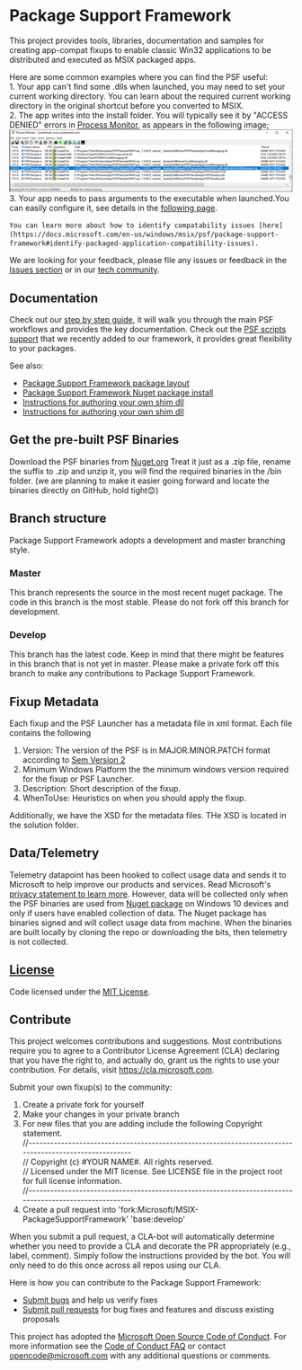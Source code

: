 # Package Support Framework
This project provides tools, libraries, documentation and samples for creating app-compat fixups to enable classic Win32 applications to be distributed and executed as MSIX packaged apps.

Here are some common examples where you can find the PSF useful:<br/>
	1. Your app can't find some .dlls when launched, you may need to set your current working directory.
	You can learn about the required current working directory in the original shortcut before you converted to MSIX.<br/>
	2. The app writes into the install folder. You will typically see it by "ACCESS DENIED" errors in 
	[Process Monitor](https://docs.microsoft.com/en-us/sysinternals/downloads/procmon), 
	as appears in the following image;
	![ProcMon Logfile](procmon_logfile.png)
	3. Your app needs to pass arguments to the executable when launched.You can easily configure it, see details in the [following page](https://github.com/microsoft/MSIX-PackageSupportFramework/tree/master/PsfLauncher).
	
	You can learn more about how to identify compatability issues [here](https://docs.microsoft.com/en-us/windows/msix/psf/package-support-framework#identify-packaged-application-compatibility-issues).

We are looking for your feedback, please file any issues or feedback in the [Issues section](https://github.com/Microsoft/MSIX-PackageSupportFramework/issues) or in our [tech community](https://techcommunity.microsoft.com/t5/Package-Support-Framework/bd-p/Package-Support).

## Documentation
Check out our [step by step guide](https://docs.microsoft.com/en-us/windows/uwp/porting/package-support-framework), it will walk you through the main PSF workflows and provides the key documentation. Check out the [PSF scripts support](https://docs.microsoft.com/en-us/windows/msix/psf/run-scripts-with-package-support-framework) that we recently added to our framework, it provides great flexibility to your packages.

See also:
* [Package Support Framework package layout](layout.md)
* [Package Support Framework Nuget package install](https://www.nuget.org/packages/Microsoft.PackageSupportFramework)
* [Instructions for authoring your own shim dll](Authoring.md)
* [Instructions for authoring your own shim dll](Authoring.md)


## Get the pre-built PSF Binaries
Download the PSF binaries from [Nuget.org](https://www.nuget.org/packages/Microsoft.PackageSupportFramework)
Treat it just as a .zip file, rename the suffix to .zip and unzip it, you will find the required binaries in the /bin folder. (we are planning to make it easier going forward and locate the binaries directly on GitHub, hold tight😊)

## Branch structure
Package Support Framework adopts a development and master branching style.

### Master
This branch represents the source in the most recent nuget package.  The code in this branch is the most stable.  Please do not fork off this branch for development.

### Develop
This branch has the latest code. Keep in mind that there might be features in this branch that is not yet in master.  Please make a private fork off this branch to make any contributions to Package Support Framework.

## Fixup Metadata
Each fixup and the PSF Launcher has a metadata file in xml format.  Each file contains the following  
 1. Version:  The version of the PSF is in MAJOR.MINOR.PATCH format according to [Sem Version 2](https://semver.org/)
 2. Minimum Windows Platform the the minimum windows version required for the fixup or PSF Launcher.
 3. Description: Short description of the fixup.
 4. WhenToUse: Heuristics on when you should apply the fixup.

Additionally, we have the XSD for the metadata files.  THe XSD is located in the solution folder.

## Data/Telemetry
Telemetry datapoint has been hooked to collect usage data and sends it to Microsoft to help improve our products and services. Read Microsoft's [privacy statement to learn more](https://privacy.microsoft.com/en-US/privacystatement). However, data will be collected only when the PSF binaries are used from [Nuget package](https://www.nuget.org/packages?q=packagesupportframework) 
on Windows 10 devices and only if users have enabled collection of data. The Nuget package has binaries signed and will collect usage data from machine. When the binaries are built locally by cloning the repo or downloading the bits, then telemetry is not collected.

## [License](https://github.com/Microsoft/MSIX-PackageSupportFramework/blob/master/LICENSE)
Code licensed under the [MIT License](https://github.com/Microsoft/MSIX-PackageSupportFramework/blob/master/LICENSE).

## Contribute
This project welcomes contributions and suggestions.  Most contributions require you to agree to a Contributor License Agreement (CLA) declaring that you have the right to, and actually do, grant us the rights to use your contribution. For details, visit https://cla.microsoft.com.

Submit your own fixup(s) to the community:
1. Create a private fork for yourself
2. Make your changes in your private branch
3. For new files that you are adding include the following Copyright statement.\
//-------------------------------------------------------------------------------------------------------\
// Copyright (c) #YOUR NAME#. All rights reserved.\
// Licensed under the MIT license. See LICENSE file in the project root for full license information.\
//-------------------------------------------------------------------------------------------------------
4. Create a pull request into 'fork:Microsoft/MSIX-PackageSupportFramework' 'base:develop'

When you submit a pull request, a CLA-bot will automatically determine whether you need to provide a CLA and decorate the PR appropriately (e.g., label, comment). Simply follow the instructions provided by the bot. You will only need to do this once across all repos using our CLA.

Here is how you can contribute to the Package Support Framework:

* [Submit bugs](https://github.com/Microsoft/MSIX-PackageSupportFramework/issues) and help us verify fixes
* [Submit pull requests](https://github.com/Microsoft/MSIX-PackageSupportFramework/pulls) for bug fixes and features and discuss existing proposals

This project has adopted the [Microsoft Open Source Code of Conduct](https://opensource.microsoft.com/codeofconduct/). For more information see the [Code of Conduct FAQ](https://opensource.microsoft.com/codeofconduct/faq/) or contact [opencode@microsoft.com](mailto:opencode@microsoft.com) with any additional questions or comments.

